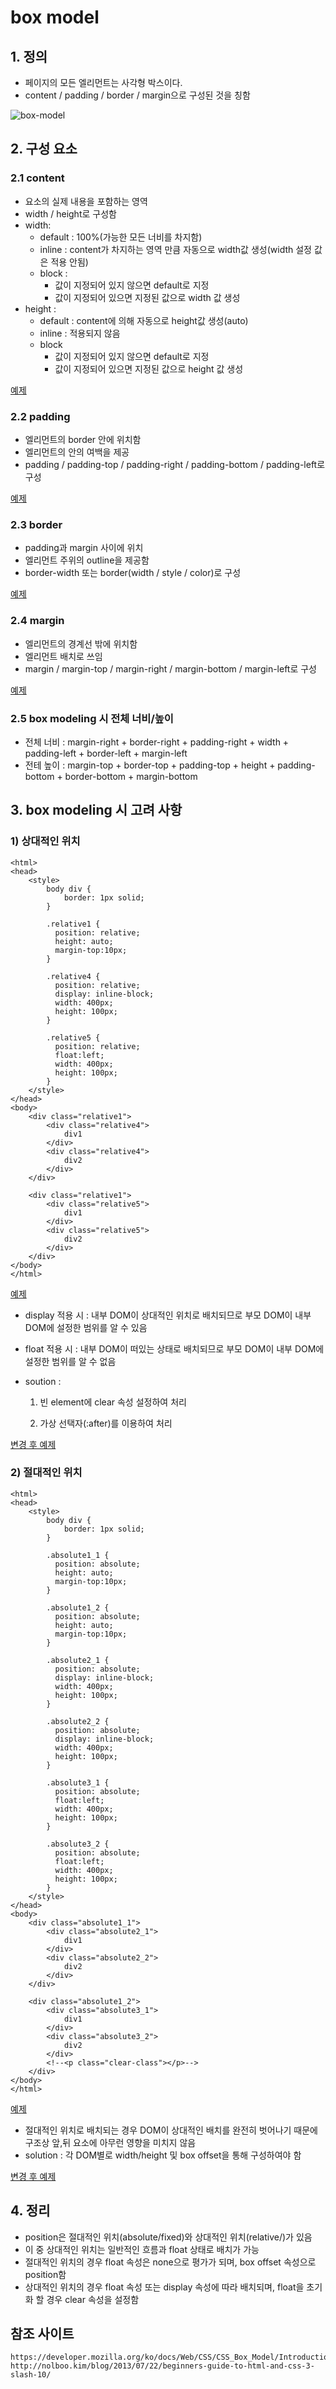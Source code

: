 # box model

## 1. 정의
 - 페이지의 모든 엘리먼트는 사각형 박스이다.
 - content / padding / border / margin으로 구성된 것을 칭함

 ![box-model](images/box-model.PNG)

## 2. 구성 요소

### 2.1 content
 - 요소의 실제 내용을 포함하는 영역
 - width / height로 구성함
 - width: 
   - default : 100%(가능한 모든 너비를 차지함)
   - inline : content가 차지하는 영역 만큼 자동으로 width값 생성(width 설정 값은 적용 안됨)
   - block : 
     - 값이 지정되어 있지 않으면 default로 지정
     - 값이 지정되어 있으면 지정된 값으로 width 값 생성
 - height : 
   - default : content에 의해 자동으로 height값 생성(auto)
   - inline : 적용되지 않음
   - block 
     - 값이 지정되어 있지 않으면 default로 지정
     - 값이 지정되어 있으면 지정된 값으로 height 값 생성
    
[예제](http://codepen.io/skypentum/pen/dXKkrb?editors=1000)    

### 2.2 padding
 - 엘리먼트의 border 안에 위치함
 - 엘리먼트의 안의 여백을 제공 
 - padding / padding-top / padding-right / padding-bottom / padding-left로 구성
 
 [예제](http://codepen.io/skypentum/pen/XKYzZO?editors=1000)

### 2.3 border 
 - padding과 margin 사이에 위치
 - 엘리먼트 주위의 outline을 제공함
 - border-width 또는 border(width / style / color)로 구성
 
 [예제](http://codepen.io/skypentum/pen/QExOQm?editors=1010)

### 2.4 margin
 - 엘리먼트의 경계선 밖에 위치함
 - 엘리먼트 배치로 쓰임
 - margin / margin-top / margin-right / margin-bottom / margin-left로 구성
 
 [예제](http://codepen.io/skypentum/pen/pbKdxx?editors=1000)

### 2.5 box modeling 시 전체 너비/높이
 - 전체 너비 : margin-right + border-right + padding-right + width + padding-left + border-left + margin-left
 - 전테 높이 : margin-top + border-top + padding-top + height + padding-bottom + border-bottom + margin-bottom 
 
## 3. box modeling 시 고려 사항

### 1) 상대적인 위치
```
<html>
<head>
    <style>
        body div {
            border: 1px solid;    
        }
        
        .relative1 {
          position: relative;
          height: auto;
          margin-top:10px;
        }
        
        .relative4 {
          position: relative;
          display: inline-block;
          width: 400px;
          height: 100px;
        } 
        
        .relative5 {
          position: relative;
          float:left;
          width: 400px;
          height: 100px;
        } 
    </style>
</head>
<body>
    <div class="relative1">
        <div class="relative4">
            div1
        </div>
        <div class="relative4">
            div2
        </div>
    </div>
    
    <div class="relative1">
        <div class="relative5">
            div1
        </div>
        <div class="relative5">
            div2
        </div>
    </div>
</body>
</html>
```
[예제](http://codepen.io/skypentum/pen/NAYvVN?editors=1000)
 
 - display 적용 시 : 내부 DOM이 상대적인 위치로 배치되므로 부모 DOM이 내부 DOM에 설정한 범위를 알 수 있음
 - float 적용 시 : 내부 DOM이 떠있는 상태로 배치되므로 부모 DOM이 내부 DOM에 설정한 범위를 알 수 없음
 - soution : 
    
	1) 빈 element에 clear 속성 설정하여 처리
    
	2) 가상 선택자(:after)를 이용하여 처리

[변경 후 예제](http://codepen.io/skypentum/pen/OXvjZV?editors=1000)

### 2) 절대적인 위치
```
<html>
<head>
    <style>
        body div {
            border: 1px solid;    
        }
        
        .absolute1_1 {
          position: absolute;
          height: auto;
          margin-top:10px;
        }
        
        .absolute1_2 {
          position: absolute;
          height: auto;
          margin-top:10px;
        }
        
        .absolute2_1 {
          position: absolute;
          display: inline-block;
          width: 400px;
          height: 100px;
        }
        
        .absolute2_2 {
          position: absolute;
          display: inline-block;
          width: 400px;
          height: 100px;
        }
        
        .absolute3_1 {
          position: absolute;
          float:left;
          width: 400px;
          height: 100px;
        } 
        
        .absolute3_2 {
          position: absolute;
          float:left;
          width: 400px;
          height: 100px;
        } 
    </style>
</head>
<body>
    <div class="absolute1_1">
        <div class="absolute2_1">
            div1
        </div>
        <div class="absolute2_2">
            div2
        </div>
    </div>
    
    <div class="absolute1_2">
        <div class="absolute3_1">
            div1
        </div>
        <div class="absolute3_2">
            div2
        </div>
        <!--<p class="clear-class"></p>-->
    </div>
</body>
</html>
```
 
 [예제](http://codepen.io/skypentum/pen/pbLAXP?editors=1000)

 - 절대적인 위치로 배치되는 경우 DOM이 상대적인 배치를 완전히 벗어나기 때문에 구조상 앞,뒤 요소에 아무런 영향을 미치지 않음
 - solution : 각 DOM별로 width/height 및 box offset을 통해 구성하여야 함
  
 [변경 후 예제](http://codepen.io/skypentum/pen/xOWLoJ?editors=1000)

## 4. 정리
 - position은 절대적인 위치(absolute/fixed)와 상대적인 위치(relative/)가 있음
 - 이 중 상대적인 위치는 일반적인 흐름과 float 상태로 배치가 가능
 - 절대적인 위치의 경우 float 속성은 none으로 평가가 되며, box offset 속성으로 position함
 - 상대적인 위치의 경우 float 속성 또는 display 속성에 따라 배치되며, float을 초기화 할 경우 clear 속성을 설정함 
 
## 참조 사이트
```
https://developer.mozilla.org/ko/docs/Web/CSS/CSS_Box_Model/Introduction_to_the_CSS_box_model
http://nolboo.kim/blog/2013/07/22/beginners-guide-to-html-and-css-3-slash-10/
```
